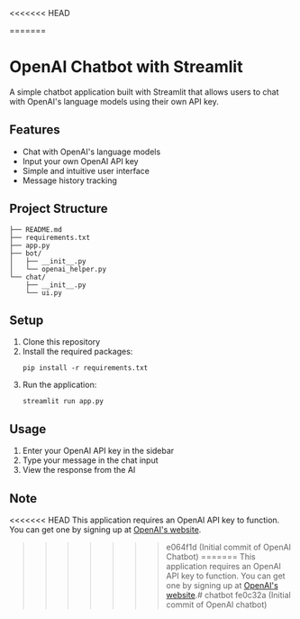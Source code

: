 <<<<<<< HEAD

=======
# OpenAI Chatbot with Streamlit

A simple chatbot application built with Streamlit that allows users to chat with OpenAI's language models using their own API key.

## Features

- Chat with OpenAI's language models
- Input your own OpenAI API key
- Simple and intuitive user interface
- Message history tracking

## Project Structure

```
├── README.md
├── requirements.txt
├── app.py
├── bot/
│   ├── __init__.py
│   └── openai_helper.py
└── chat/
    ├── __init__.py
    └── ui.py
```

## Setup

1. Clone this repository
2. Install the required packages:
   ```
   pip install -r requirements.txt
   ```
3. Run the application:
   ```
   streamlit run app.py
   ```

## Usage

1. Enter your OpenAI API key in the sidebar
2. Type your message in the chat input
3. View the response from the AI

## Note

<<<<<<< HEAD
This application requires an OpenAI API key to function. You can get one by signing up at [OpenAI's website](https://platform.openai.com/).
>>>>>>> e064f1d (Initial commit of OpenAI Chatbot)
=======
This application requires an OpenAI API key to function. You can get one by signing up at [OpenAI's website](https://platform.openai.com/).# chatbot
>>>>>>> fe0c32a (Initial commit of OpenAI chatbot)

